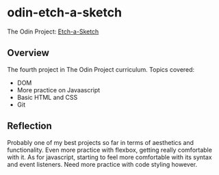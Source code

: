 # odin-etch-a-sketch
The Odin Project: [Etch-a-Sketch](https://www.theodinproject.com/lessons/foundations-etch-a-sketch)

## Overview
The fourth project in The Odin Project curriculum. Topics covered:
<ul>
  <li>DOM</li>
  <li>More practice on Javaascript</li>
  <li>Basic HTML and CSS</li>
  <li>Git</li>
</ul>

## Reflection
Probably one of my best projects so far in terms of aesthetics
and functionality. Even more practice with flexbox, getting really
comfortable with it. As for javascript, starting to feel more comfortable
with its syntax and event listeners. Need more practice with code styling
however.
